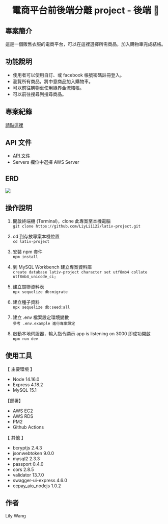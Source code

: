 <h1 align="center">電商平台前後端分離 project - 後端 👚</h1>

<h2>專案簡介</h2>  

這是一個販售衣服的電商平台，可以在這裡選擇所需商品，加入購物車完成結帳。

<h2>功能說明</h2>  

* 使用者可以使用自訂、或 facebook 帳號密碼註冊登入。
* 瀏覽所有商品，將中意商品加入購物車。
* 可以前往購物車使用綠界金流結帳。
* 可以前往搜尋列搜尋商品。

<h2>專案紀錄</h2> 

[請點這裡](https://rebrand.ly/r5m1ebl/)

<h2>API 文件</h2>   

* [ API 文件 ](http://54.199.37.224:3000/api-doc/)  
* Servers 欄位中選擇 AWS Server


<h2>ERD</h2> 
<image src="https://user-images.githubusercontent.com/92621470/226829061-ba5983ca-a71c-41db-b2ef-981ab0493614.png"/>


<h2>操作說明</h2>

1. 開啟終端機 (Terminal)，clone 此專案至本機電腦  
```git clone https://github.com/LiyLi1122/lativ-project.git```  

2. cd 到存放專案本機位置  
```cd lativ-project```

3. 安裝 npm 套件   
```npm install```

4. 到 MySQL Workbench 建立專案資料庫  
```create database lativ-project character set utf8mb4 collate utf8mb4_unicode_ci;```   

5. 建立關聯資料表  
```npx sequelize db:migrate```

6. 建立種子資料  
```npx sequelize db:seed:all```

7. 建立 .env 檔案設定環境變數   
```參考 .env.example 進行專案設定```

8. 啟動本地伺服器，輸入指令顯示 app is listening on 3000 即成功開啟  
```npm run dev```

<h2>使用工具</h2>

【 主要環境 】    
* Node 14.16.0  
* Express 4.18.2 
* MySQL 15.1  


【部署】  
* AWS EC2  
* AWS RDS  
* PM2  
* Github Actions


【 其他 】  
* bcryptjs 2.4.3  
* jsonwebtoken 9.0.0  
* mysql2 2.3.3
* passport 0.4.0
* cors 2.8.5
* validator 13.7.0
* swagger-ui-express 4.6.0
* ecpay_aio_nodejs 1.0.2


<h2>作者</h2>
Lily Wang
